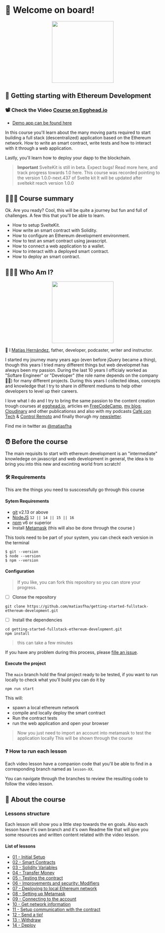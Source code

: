 # 🎉 Welcome on board!

<p align="center">
<img src="https://user-images.githubusercontent.com/282006/165596793-4ea31519-a730-43c3-a3c8-5e1259b179ec.png" data-canonical-src="https://user-images.githubusercontent.com/282006/165596793-4ea31519-a730-43c3-a3c8-5e1259b179ec.png" width="200"
     />
  </p>



<!-- ALL-CONTRIBUTORS-BADGE:START - Do not remove or modify this section -->
<!-- ALL-CONTRIBUTORS-BADGE:END -->

## 🚌 Getting starting with Ethereum Development

### 📽 Check the Video [Course on Egghead.io](https://egghead.io/courses/full-stack-web3-and-blockchain-development-on-ethereum-with-sveltekit-f522ceec??af=4cexzz)


- [Demo app can be found here](https://getting-started-fullstack-ethereum-development.vercel.app/)
 
In this course you'll learn about the many moving parts required to start building a full stack (descentralized) application based on the Ethereum network. How to write an smart contract, write tests and how to interact with it through a web application.

Lastly, you'll learn how to deploy your dapp to the blockchain.

> **Important** 
> SvelteKit is still in beta. Expect bugs! Read more here, and track progress towards 1.0 here.
> This course was recorded pointing to the version 1.0.0-next.437 of Svelte kit 
> It will be updated after sveltekit reach version 1.0.0 

## 👨🏻‍💻 Course summary

Ok. Are you ready? Cool, this will be quite a journey but fun and full of challenges. A few this that you'll be able to learn.

- How to setup SvelteKit.
- How write an smart contract with Solidity.
- How to configure an Ethereum development environment.
- How to test an smart contract using javascript.
- How to connect a web application to a wallet.
- How to interact with a deployed smart contract.
- How to deploy an smart contract.

## 👨🏻‍💻 Who Am I?
<p align="center">
<img src="https://github.com/matiasfha.png" width="200" />
</p>

👋 I [Matías Hernández](https://matiashernandez.dev), father, developer, podcaster, writer and instructor.

I started my journey many years ago (even before jQuery became a thing), though this years I tried many different things but web developmet has always been my passion. During the last 10 years I officialy worked as "Softare Engineer" or "Developer" (the role name depends on the company 🤷‍♂️) for many different projects. During this years I collected ideas, concepts and knowledge that I try to share in different mediums to help other developers to level up their careers.

I love what I do and I try to bring the same passion to the content creation trough courses at [egghead.io](https://matiasfha.dev/egghead), articles en [FreeCodeCamp](https://matiasfha.dev/fcces), [my blog](https://matiashernandez.dev), [Cloudinary](https://mediajams.dev/author/matias-hernandez) and other publicationss and also with my podcasts [Café con Tech](https://www.cafecon.tech/) & [Control Remoto](https://www.controlremoto.io/) and finally thorugh my [newsletter](https://microbytes.dev).

Find me in twitter as [@matiasfha](https://twitter.com/matiasfha)

## ⏰ Before the course

The main requisits to start with ethereum development is an "intermediate" knowledege on javascript and web development in general, the idea is to bring you into this new and excinting world from scratch!

### 🛠 Requirements

This are the things you need to susccessfully go through this course

#### Sytem Requirements

- [git](https://git-scm.com/) v2.13 or above
- [NodeJS](https://nodejs.org/) `12 || 14 || 15 || 16`
- [npm](https://www.npmjs.com/) v6 or superior
- Install [Metamask](https://metamask.io/) (this will also be done through the course )

This tools need to be part of your system, you can check each version in the terminal

```shell
$ git --version
$ node --version
$ npm --version
```

#### Configuration

> If you like, you can fork this repository so you can store your progress.

- [ ] Clonse the repository

```shell
git clone https://github.com/matiasfha/getting-started-fullstack-ethereum-development.git
```

- [ ] Install the dependencies

```shell
cd getting-started-fullstack-ethereum-development.git
npm install
```

> this can take a few minutes

If you have any problem during this process, please [fille an issue](https://github.com/matiasfha/getting-started-fullstack-ethereum-development/issues/new).

#### Execute the project

The `main` branch hold the final project ready to be tested, if you want to run locally to check what you'll build you can do it by

```shell
npm run start
```

This will:

- spawn a local ethereum network
- compile and locally deploy the smart contract
- Run the contract tests
- run the web application and open your browser

> Now you just need to import an account into metamask to test the application locally
> This will be shown through the course

### ❓ How to run each lesson

Each video lesson have a companion code that you'll be able to find in a corresponding branch named as `lesson-XX`.

You can navigate through the branches to review the resulting code to follow the video lesson.

## 📝 About the course

### Lessons structure

Each lesson will show you a little step towards the en goals. Also each lesson have it's own branch and it's own Readme file that will give you some resources and written content related with the video lesson.

#### List of lessons

- [01 - Initial Setup](/01.md)
- [02 - Smart Contracts](/02.md)
- [03 - Solidity Variables](/03.md)
- [04 - Transfer Money](/04.md)
- [05 - Testing the contract](/05.md)
- [06 - Improvements and security: Modifiers](/06.md)
- [07 - Deploying to local Ethereum network](/07.md)
- [08 - Setting up Metamask](/08.md)
- [09 - Connecting to the account](/09.md)
- [10 - Get network information](/10.md)
- [11 - Setup communication with the contract](/11.md)
- [12 - Send a tip!](/12.md)
- [13 - Withdraw](/13.md)
- [14 - Deploy](/14.md)
